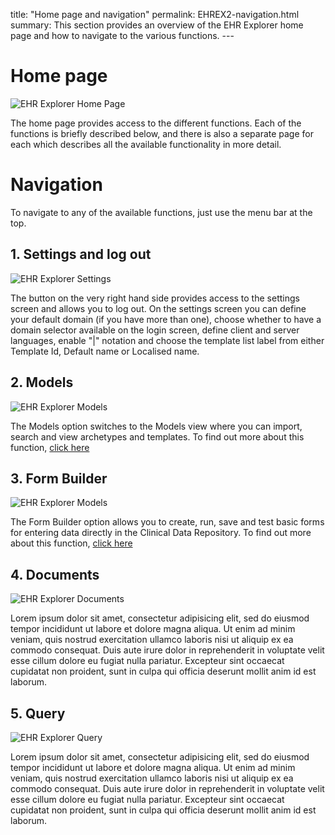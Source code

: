 title: "Home page and navigation" permalink: EHREX2-navigation.html
summary: This section provides an overview of the EHR Explorer home page
and how to navigate to the various functions. ---

# Home page

![EHR Explorer Home Page](/images/ehr_explorer_landing_page.jpg)

The home page provides access to the different functions. Each of the
functions is briefly described below, and there is also a separate page
for each which describes all the available functionality in more detail.

# Navigation

To navigate to any of the available functions, just use the menu bar at
the top.

## 1\. Settings and log out

![EHR Explorer Settings](/images/ehr_explorer_settings.jpg)

The button on the very right hand side provides access to the settings
screen and allows you to log out. On the settings screen you can define
your default domain (if you have more than one), choose whether to have
a domain selector available on the login screen, define client and
server languages, enable "|" notation and choose the template list label
from either Template Id, Default name or Localised name.

## 2\. Models

![EHR Explorer Models](/images/ehr_explorer_models.jpg)

The Models option switches to the Models view where you can import,
search and view archetypes and templates. To find out more about this
function, [click here]({{site.baseurl}}/EHREX3-models.html)

## 3\. Form Builder

![EHR Explorer Models](/images/ehr_explorer_models.jpg)

The Form Builder option allows you to create, run, save and test basic
forms for entering data directly in the Clinical Data Repository. To
find out more about this function, [click
here]({{site.baseurl}}/EHREX4-form-builder.html)

## 4\. Documents

![EHR Explorer Documents](/images/ehr_explorer_documents_blank.jpg)

Lorem ipsum dolor sit amet, consectetur adipisicing elit, sed do eiusmod
tempor incididunt ut labore et dolore magna aliqua. Ut enim ad minim
veniam, quis nostrud exercitation ullamco laboris nisi ut aliquip ex ea
commodo consequat. Duis aute irure dolor in reprehenderit in voluptate
velit esse cillum dolore eu fugiat nulla pariatur. Excepteur sint
occaecat cupidatat non proident, sunt in culpa qui officia deserunt
mollit anim id est laborum.

## 5\. Query

![EHR Explorer Query](/images/ehr_explorer_query_blank.jpg)

Lorem ipsum dolor sit amet, consectetur adipisicing elit, sed do eiusmod
tempor incididunt ut labore et dolore magna aliqua. Ut enim ad minim
veniam, quis nostrud exercitation ullamco laboris nisi ut aliquip ex ea
commodo consequat. Duis aute irure dolor in reprehenderit in voluptate
velit esse cillum dolore eu fugiat nulla pariatur. Excepteur sint
occaecat cupidatat non proident, sunt in culpa qui officia deserunt
mollit anim id est laborum.
